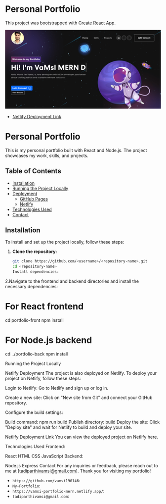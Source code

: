 # Personal Portfolio 

This project was bootstrapped with [Create React App](https://github.com/facebook/create-react-app).

<img width="1266" alt="Screen Shot 2022-06-19 at 2 18 18 PM" src="https://github.com/vamsi190146/My-Portfolio/blob/master/Vamsi-Portfolio.png">

* [Netlify Deployment Link](https://vamsi-portfolio-mern.netlify.app/)

# Personal Portfolio

This is my personal portfolio built with React and Node.js. The project showcases my work, skills, and projects.

## Table of Contents

- [Installation](#installation)
- [Running the Project Locally](#running-the-project-locally)
- [Deployment](#deployment)
  - [GitHub Pages](#github-pages)
  - [Netlify](#netlify-deployment)
- [Technologies Used](#technologies-used)
- [Contact](#contact)

## Installation

To install and set up the project locally, follow these steps:

1. **Clone the repository:**

   ```bash
   git clone https://github.com/<username>/<repository-name>.git
   cd <repository-name>
   Install dependencies:

2.Navigate to the frontend and backend directories and install the necessary dependencies:
# For React frontend
cd portfolio-front
npm install

# For Node.js backend
cd ../portfolio-back
npm install

Running the Project Locally

Netlify Deployment
The project is also deployed on Netlify. To deploy your project on Netlify, follow these steps:

Login to Netlify:
Go to Netlify and sign up or log in.

Create a new site:
Click on "New site from Git" and connect your GitHub repository.

Configure the build settings:

Build command: npm run build
Publish directory: build
Deploy the site:
Click "Deploy site" and wait for Netlify to build and deploy your site.

Netlify Deployment Link
You can view the deployed project on Netlify here.

Technologies Used
Frontend:

React
HTML
CSS
JavaScript
Backend:

Node.js
Express
Contact
For any inquiries or feedback, please reach out to me at [tadiparthivamsi@gmail.com].
Thank you for visiting my portfolio!

- `https://github.com/vamsi190146`: 
- `My-Portfolio`: 
- `https://vamsi-portfolio-mern.netlify.app/`: 
- `tadiparthivamsi@gmail.com`: 



